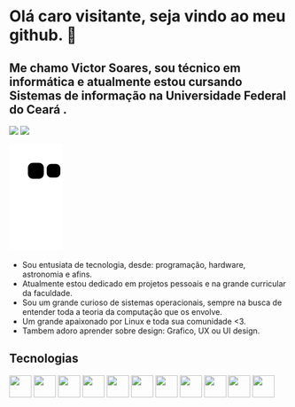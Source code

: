 # Olá caro visitante, seja vindo ao meu github. 👋
## Me chamo Victor Soares, sou técnico em informática e atualmente estou cursando Sistemas de informação na Universidade Federal do Ceará .
<div  style="display:inline_block">
<img height="180em" src="https://github-readme-stats.vercel.app/api?username=soaresWT&show_icons=true&theme=radical&include_all_commits=true&count_private=true" />
 
<img height="180em" src="https://github-readme-stats.vercel.app/api/top-langs/?username=soaresWT&layout=compact&theme=radical" />
</div>

 ![Snake animation](https://github.com/rafaballerini/rafaballerini/blob/output/github-contribution-grid-snake.svg)

* Sou entusiata de tecnologia, desde: programação, hardware, astronomia e afins.
* Atualmente estou dedicado em projetos pessoais e na grande curricular da faculdade.
* Sou um grande curioso de sistemas operacionais, sempre na busca de entender toda a teoria da computação que os envolve.
* Um grande apaixonado por Linux e toda sua comunidade <3.
* Tambem adoro aprender sobre design: Grafico, UX ou UI design.



## Tecnologias
<img src="https://cdn.jsdelivr.net/gh/devicons/devicon/icons/javascript/javascript-plain.svg" width="40" height="40" style="max-width:100%;"></img>
<img src="https://cdn.jsdelivr.net/gh/devicons/devicon/icons/html5/html5-original.svg" width="40" height="40" style="max-width:100%;"></img>
<img src="https://cdn.jsdelivr.net/gh/devicons/devicon/icons/css3/css3-original.svg" width="40" height="40" style="max-width:100%;"></img>
<img src="https://cdn.jsdelivr.net/gh/devicons/devicon/icons/c/c-original.svg" width="40" height="40" style="max-width:100%;"></img>
<img src="https://cdn.jsdelivr.net/gh/devicons/devicon/icons/php/php-plain.svg" width="40" height="40" style="max-width:100%;"></img>
<img src="https://cdn.jsdelivr.net/gh/devicons/devicon/icons/cplusplus/cplusplus-plain.svg" width="40" height="40" style="max-width:100%;"></img>
<img src="https://cdn.jsdelivr.net/gh/devicons/devicon/icons/inkscape/inkscape-original.svg" width="40" height="40" style="max-width:100%;"></img>
<img src="https://cdn.jsdelivr.net/gh/devicons/devicon/icons/figma/figma-original.svg" width="40" height="40" style="max-width:100%;"></img>
<img src="https://cdn.jsdelivr.net/gh/devicons/devicon/icons/github/github-original.svg" width="40" height="40" style="max-width:100%;"></img>
<img src="https://cdn.jsdelivr.net/gh/devicons/devicon/icons/git/git-original.svg" width="40" height="40" style="max-width:100%;"></img>
<img src="https://cdn.jsdelivr.net/gh/devicons/devicon/icons/linux/linux-original.svg" width="40" height="40" style="max-width:100%;"></img>










<!--
**soaresWT/soaresWT** is a ✨ _special_ ✨ repository because its `README.md` (this file) appears on your GitHub profile.

Here are some ideas to get you started:
[![Top Langs](https://github-readme-stats.vercel.app/api/top-langs/?username=soaresWT&layout=compact&theme=radical)](https://github.com/soaresWT/github-readme-stats)

![soaresWT's GitHub stats](https://github-readme-stats.vercel.app/api?username=soaresWT&show_icons=true&theme=radical)
- 🔭 I’m currently working on ...
- 🌱 I’m currently learning ...
- 👯 I’m looking to collaborate on ...
- 🤔 I’m looking for help with ...
- 💬 Ask me about ...
- 📫 How to reach me: ...
- 😄 Pronouns: ...
- ⚡ Fun fact: ...
-->
